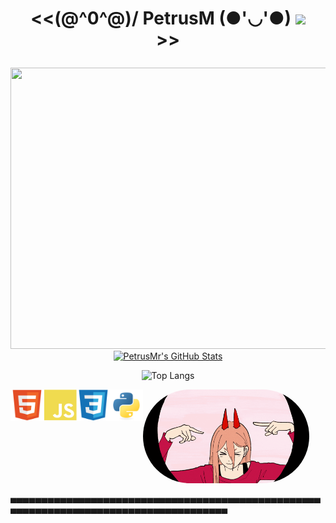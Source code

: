 #                                  <p  align="center"> <span><<</span>\(@^0^@)/ PetrusM (●'◡'●)  ![](https://komarev.com/ghpvc/?username=PetrusMr-github-ZBellzz&color=blueviolet) <br><span>>></span><br> </p>



<img src="https://i.pinimg.com/originals/ca/0f/0e/ca0f0ed42f907be80e8fd356400a9c96.gif" width='1000' height='450' alt="">
                                                                                                                  
<div align="center">
  
  
  
  <a href="app.lofi.co">
    <a href="app.lofi.co">    
     <img height="150rem" width="300rem"  alt="PetrusMr's GitHub Stats" src="https://awesome-github-stats.azurewebsites.net/user-stats/PetrusMr?cardType=github&theme=synthwave" />  </a>

![Top Langs ](https://github-readme-stats.vercel.app/api/top-langs/?username=PetrusMr&theme=synthwave)
    
   
</div>
  

    
  <a href="app.lofi.co">
    <a href="app.lofi.co">    
           </a>
      <div style="display: flex;" align="center"><br>
    
   <img align="center" alt="JWsley-HTML" height="50" width="53" src="https://raw.githubusercontent.com/devicons/devicon/master/icons/html5/html5-original.svg">
   <img align="center" alt="Js" height="50" width="53" src="https://raw.githubusercontent.com/devicons/devicon/master/icons/javascript/javascript-plain.svg">
   <img align="center" alt="JWsley-CSS" height="50" width="53" src="https://raw.githubusercontent.com/devicons/devicon/master/icons/css3/css3-original.svg">
   <a href="https://github.com/JWsley/Project-Coffe"><img align="center" alt="Python" height="50" width="53" src="https://github.com/devicons/devicon/blob/master/icons/python/python-original.svg"></a>
   <img align="center" alt="minhoro-photo" height="150" style= "border-radius:80px;" src="para readme/gif power.gif">

  
    

  

</div>       
    </center>

 

  

  <center>


 
 </center>

▄▄▄▄▄▄▄▄▄▄▄▄▄▄▄▄▄▄▄▄▄▄▄▄▄▄▄▄▄▄▄▄▄▄▄▄▄▄▄▄▄▄▄▄▄▄▄▄▄▄▄▄▄▄▄▄▄▄▄▄▄▄▄▄▄▄▄▄▄▄▄▄▄▄▄▄▄▄▄▄▄▄▄▄▄
